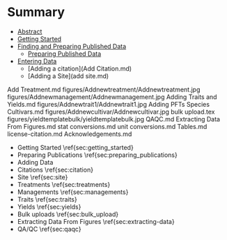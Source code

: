 # Summary

* [Abstract](abstract.md)
* [Getting Started](introduction.md)
* [Finding and Preparing Published Data](finding_data.md)
  * [Preparing Published Data](preparing_published_data.md)
* [Entering Data](Overview.md)
  * [Adding a citation](Add Citation.md)
  * [Adding a Site](add site.md)

Add Treatment.md
figures/Addnewtreatment/Addnewtreatment.jpg
figures/Addnewmanagement/Addnewmanagement.jpg
Adding Traits and Yields.md
figures/Addnewtrait1/Addnewtrait1.jpg
Adding PFTs Species Cultivars.md
figures/Addnewcultivar/Addnewcultivar.jpg
bulk upload.tex
figures/yieldtemplatebulk/yieldtemplatebulk.jpg
QAQC.md
Extracting Data From Figures.md
stat conversions.md
unit conversions.md
Tables.md
license-citation.md
Acknowledgements.md


* Getting Started \ref{sec:getting_started}
* Preparing Publications \ref{sec:preparing_publications}
* Adding Data
 * Citations \ref{sec:citation}
 * Site \ref{sec:site}
 * Treatments \ref{sec:treatments}
 * Managements \ref{sec:managements}
 * Traits \ref{sec:traits}
 * Yields \ref{sec:yields}
* Bulk uploads \ref{sec:bulk_upload}
* Extracting Data From Figures \ref{sec:extracting-data}
* QA/QC \ref{sec:qaqc}